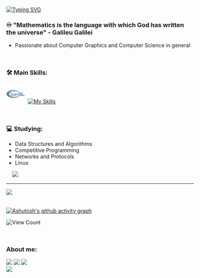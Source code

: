 <br>

[![Typing SVG](https://readme-typing-svg.demolab.com?font=Jacquard+12&size=31&duration=4000&pause=1500&color=FFFFFF&center=true&vCenter=true&random=false&width=650&height=64&lines=Hello+There!;i'm+Jos%C3%A9+Vitor;On+the+way+to+a+Bachelor's+degree+in+Computer+Science)](https://git.io/typing-svg)

### :infinity: "Mathematics is the language with which God has written the universe" - Galileu Galilei

- Passionate about Computer Graphics and Computer Science in general

<br>

### :hammer_and_wrench: Main Skills:
<div>

  <img src="https://github.com/devicons/devicon/blob/master/icons/opengl/opengl-original.svg" title="OpenGL" alt="OpenGL" width="50" height="50"/>&nbsp;
  [![My Skills](https://skillicons.dev/icons?i=cpp,unity,svelte,ts,tailwind,py,swift,firebase,git)](https://skillicons.dev)
  
</div>

<br>

### :computer: Studying:

  - Data Structures and Algorithms
  - Competitive Programming
  - Networks and Protocols
  - Linux

<div style="margin-left: 1rem;">
  <img src="https://skillicons.dev/icons?i=cpp,kali" />
</div>

---

<div>
  <a href="https://github.com/TheJoseph-Dev">
  <img height="200em" src="https://github-readme-stats.vercel.app/api/top-langs/?username=TheJoseph-Dev&layout=donut&langs_count=6&show_icons=true&count_private=true&hide_border=true&title_color=4CE6FF&icon_color=4CE6FF&text_color=E0E0dE&bg_color=0D1117"/>
</div>

<br>

[![Ashutosh's github activity graph](https://github-readme-activity-graph.vercel.app/graph?username=TheJoseph-Dev&theme=tokyo-night&area=true)](https://github.com/ashutosh00710/github-readme-activity-graph)

![View Count](https://komarev.com/ghpvc/?username=TheJoseph-Dev&color=blue)

<br>

### About me:
<div>
  <a href="https://www.linkedin.com/in/jos%C3%A9-vitor-vm/" target="_blank"><img src="https://img.shields.io/badge/-LinkedIn-%230077B5?style=for-the-badge&logo=linkedin&logoColor=white" target="_blank"></a>
  <a href="https://portfolio-jv.vercel.app/" target="_blank"><img src="https://img.shields.io/badge/-Portfolio-493AF4?style=for-the-badge&logoColor=white" target="_blank"></a>
  <a href="https://judge.beecrowd.com/en/profile/953737" target="_blank"><img src="https://img.shields.io/badge/-Beecrowd-8A2BE2?style=for-the-badge&logoColor=white">
</div>


<img src="https://raw.githubusercontent.com/Trilokia/Trilokia/379277808c61ef204768a61bbc5d25bc7798ccf1/bottom_header.svg" />